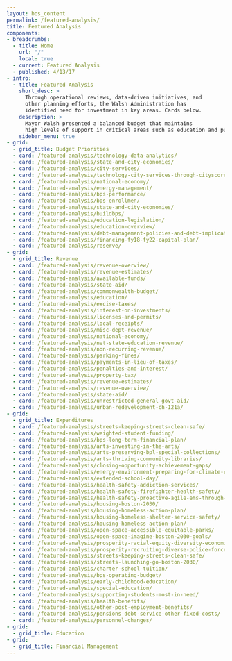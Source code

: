 ```yaml
---
layout: bos_content
permalink: /featured-analysis/
title: Featured Analysis
components:
- breadcrumbs:
  - title: Home
    url: "/"
    local: true
  - current: Featured Analysis
  - published: 4/13/17
- intro:
  - title: Featured Analysis
    short_desc: >
      Through operational reviews, data-driven initiatives, and
      other planning efforts, the Walsh Administration has 
      identified need for investment in key areas. Cards below.
    description: >
      Mayor Walsh presented a balanced budget that maintains 
      high levels of support in critical areas such as education and public safety, makes limited strategic investments,continues the City's commitment to addressing its long-term liabilities, and builds on the Administration's record of strong fiscal management. This is made possible by the Administration's achievement of efficiencies and savings. The City's data-driven managerial approach was recently validated by the affirmation of Boston's triple A bond rating.
    sidebar_menu: true
- grid: 
  - grid_title: Budget Priorities
  - card: /featured-analysis/technology-data-analytics/
  - card: /featured-analysis/state-and-city-economies/
  - card: /featured-analysis/city-services/
  - card: /featured-analysis/technology-city-services-through-cityscore/
  - card: /featured-analysis/national-economy/
  - card: /featured-analysis/energy-management/
  - card: /featured-analysis/bps-performance/
  - card: /featured-analysis/bps-enrollmen/
  - card: /featured-analysis/state-and-city-economies/
  - card: /featured-analysis/buildbps/
  - card: /featured-analysis/education-legislation/
  - card: /featured-analysis/education-overview/
  - card: /featured-analysis/debt-management-policies-and-debt-implications-of-plan/
  - card: /featured-analysis/financing-fy18-fy22-capital-plan/
  - card: /featured-analysis/reserve/
- grid: 
  - grid_title: Revenue
  - card: /featured-analysis/revenue-overview/
  - card: /featured-analysis/revenue-estimates/
  - card: /featured-analysis/available-funds/
  - card: /featured-analysis/state-aid/
  - card: /featured-analysis/commonwealth-budget/
  - card: /featured-analysis/education/
  - card: /featured-analysis/excise-taxes/
  - card: /featured-analysis/interest-on-investments/
  - card: /featured-analysis/licenses-and-permits/
  - card: /featured-analysis/local-receipts/
  - card: /featured-analysis/misc-dept-revenue/
  - card: /featured-analysis/national-economy/
  - card: /featured-analysis/net-state-education-revenue/
  - card: /featured-analysis/non-recurring-revenue/
  - card: /featured-analysis/parking-fines/
  - card: /featured-analysis/payments-in-lieu-of-taxes/
  - card: /featured-analysis/penalties-and-interest/
  - card: /featured-analysis/property-tax/
  - card: /featured-analysis/revenue-estimates/
  - card: /featured-analysis/revenue-overview/
  - card: /featured-analysis/state-aid/
  - card: /featured-analysis/unrestricted-general-govt-aid/
  - card: /featured-analysis/urban-redevelopment-ch-121a/
- grid: 
  - grid_title: Expenditures
  - card: /featured-analysis/streets-keeping-streets-clean-safe/
  - card: /featured-analysis/weighted-student-funding/
  - card: /featured-analysis/bps-long-term-financial-plan/
  - card: /featured-analysis/arts-investing-in-the-arts/
  - card: /featured-analysis/arts-preserving-bpl-special-collections/
  - card: /featured-analysis/arts-thriving-community-libraries/
  - card: /featured-analysis/closing-opportunity-achievement-gaps/
  - card: /featured-analysis/energy-environment-preparing-for-climate-change/
  - card: /featured-analysis/extended-school-day/
  - card: /featured-analysis/health-safety-addiction-services/
  - card: /featured-analysis/health-safety-firefighter-health-safety/
  - card: /featured-analysis/health-safety-proactive-agile-ems-through-data/
  - card: /featured-analysis/housing-boston-2030/
  - card: /featured-analysis/housing-homeless-action-plan/
  - card: /featured-analysis/housing-homeless-shelter-service-safety/
  - card: /featured-analysis/housing-homeless-action-plan/
  - card: /featured-analysis/open-space-accessible-equitable-parks/
  - card: /featured-analysis/open-space-imagine-boston-2030-goals/
  - card: /featured-analysis/prosperity-racial-equity-diversity-economic-mobility/
  - card: /featured-analysis/prosperity-recruiting-diverse-police-force/
  - card: /featured-analysis/streets-keeping-streets-clean-safe/
  - card: /featured-analysis/streets-launching-go-boston-2030/
  - card: /featured-analysis/charter-school-tuition/
  - card: /featured-analysis/bps-operating-budget/
  - card: /featured-analysis/early-childhood-education/
  - card: /featured-analysis/special-education/
  - card: /featured-analysis/supporting-students-most-in-need/
  - card: /featured-analysis/health-benefits/
  - card: /featured-analysis/other-post-employment-benefits/
  - card: /featured-analysis/pensions-debt-service-other-fixed-costs/
  - card: /featured-analysis/personnel-changes/
- grid:
  - grid_title: Education
- grid:
  - grid_title: Financial Management  
---
```

